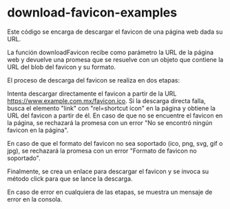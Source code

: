 # download-favicon-examples
Este código se encarga de descargar el favicon de una página web dada su URL.

La función downloadFavicon recibe como parámetro la URL de la página web y devuelve una promesa que se resuelve con un objeto que contiene la URL del blob del favicon y su formato.

El proceso de descarga del favicon se realiza en dos etapas:

Intenta descargar directamente el favicon a partir de la URL https://www.example.com.mx/favicon.ico.
Si la descarga directa falla, busca el elemento "link" con "rel=shortcut icon" en la página y obtiene la URL del favicon a partir de él.
En caso de que no se encuentre el favicon en la página, se rechazará la promesa con un error "No se encontró ningún favicon en la página".

En caso de que el formato del favicon no sea soportado (ico, png, svg, gif o jpg), se rechazará la promesa con un error "Formato de favicon no soportado".

Finalmente, se crea un enlace para descargar el favicon y se invoca su método click para que se lance la descarga.

En caso de error en cualquiera de las etapas, se muestra un mensaje de error en la consola.
